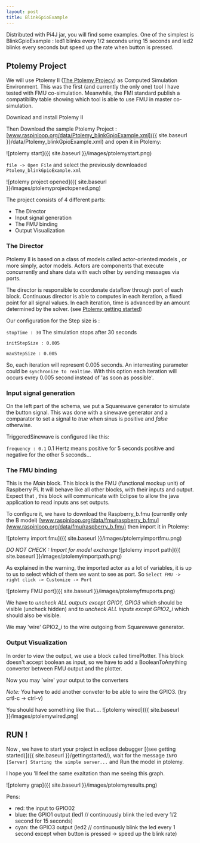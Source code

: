 ```yaml
---
layout: post
title: BlinkGpioExample
---
```

Distributed with Pi4J jar, you will find some examples.
One of the simplest is BlinkGpioExample : led1 blinks every 1/2 seconds uring 15 seconds  and led2 blinks every seconds but speed up the rate when button is pressed.

## Ptolemy Project
We will use Ptolemy II ([The Ptolemy Projecy](http://ptolemy.eecs.berkeley.edu/ptolemyII/index.htm)) as Computed Simulation Environment. This was the first (and currently the only one) tool I have tested with FMU co-simulation. Meanwhile, the FMI standard publish a compatibility table showing which tool is able to use FMU in master co-simulation.

Download and install Ptolemy II

Then Download the sample Ptolemy Project : [www.raspinloop.org/data/Ptolemy_blinkGpioExample.xml]({{ site.baseurl }}/data/Ptolemy_blinkGpioExample.xml) and open it in Ptolemy:

![ptolemy start]({{ site.baseurl }}/images/ptolemystart.png)

`file -> Open File` and select the previously downloaded `Ptolemy_blinkGpioExample.xml`

![ptolemy project opened]({{ site.baseurl }}/images/ptolemyprojectopened.png)

The project consists of 4 different parts:

* The Director
* Input signal generation
* The FMU binding
* Output Visualization

### The Director
Ptolemy II is based on a class of models called actor-oriented models , or more simply, actor models.
Actors are components that execute concurrently and share data with each other by sending messages via ports.

The director is responsible to coordonate dataflow through port of each block. Continuous director is able to computes in each iteration, a fixed point for all signal values. In each iteration, time is advanced by an amount determined by the solver. (see [Ptolemy getting started](http://ptolemy.eecs.berkeley.edu/books/Systems/chapters/IGettingStarting.pdf))

Our configuration for the Step size is : 

`stopTime : 30` The simulation stops after 30 seconds

`initStepSize : 0.005`

`maxStepSize : 0.005`

So, each iteration will represent 0.005 seconds. An interresting parameter could be `synchronize to realtime`. With this option each iteration will occurs evrey 0.005 second instead of 'as soon as possible'.

### Input signal generation
On the left part of the schema, we put a Squarewave generator to simulate the button signal. This was done with a sinewave generator and a comparator to set a signal to *true* when sinus is positive and *false* otherwise.

TriggeredSinewave is configured like this: 

`frequency : 0.1` 0.1 Hertz means positive for 5 seconds positive and negative for the other 5 seconds...


### The FMU binding

This is the *Main* block. This block is the FMU (functional mockup unit) of Raspberry Pi. It will behave like all other blocks, with their inputs and output. Expect that , this block will communicate with Eclipse to allow the java application to read inputs ans set outputs.

To configure it, we have to download the Raspberry_b.fmu (currently only the B model)  [www.raspinloop.org/data/fmu/raspberry_b.fmu](www.raspinloop.org/data/fmu/raspberry_b.fmu) then import it in Ptolemy:

![ptolemy import fmu]({{ site.baseurl }}/images/ptolemyimportfmu.png)

*DO NOT CHECK : Import for model exchange*
![ptolemy import path]({{ site.baseurl }}/images/ptolemyimportpath.png)

As explained in the warning, the imported actor as a lot of variables, it is up to us to select which of them we want to see as port.
So `Select FMU -> right click -> Customize -> Port`

![ptolemy FMU port]({{ site.baseurl }}/images/ptolemyfmuports.png)

We have to _uncheck ALL outputs except GPIO1, GPIO3_ which should be visible (uncheck hidden) and to _uncheck ALL inputs except GPIO2_i_ which should also be visible.

We may 'wire' GPIO2_i to the wire outgoing from Squarewave generator.

### Output Visualization

In order to view the output, we use a block called timePlotter. This block doesn't accept boolean as input, so we have to add a BooleanToAnything converter between FMU output and the plotter.

Now you may 'wire' your output to the converters

*Note:* You have to add another conveter to be able to wire the GPIO3. (try crtl-c -> ctrl-v)


You should have something like that....
![ptolemy wired]({{ site.baseurl }}/images/ptolemywired.png)


## RUN !

Now , we have to start your project in eclipse debugger [(see getting started)]({{ site.baseurl }}/gettingstarted/), wait for the message `INFO  [Server] Starting the simple server...` and Run the model in ptolemy.

I hope you 'll feel the same exaltation than me seeing this graph.

![ptolemy grap]({{ site.baseurl }}/images/ptolemyresults.png)

Pens:

* red: the input to GPIO02
* blue: the GPIO1 output (led1 // continuously blink the led every 1/2 second for 15 seconds)
* cyan: the GPIO3 output (led2 // continuously blink the led every 1 second except when button is pressed -> speed up the blink rate)

